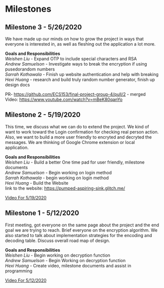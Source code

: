# Milestones
## Milestone 3 - 5/26/2020

We have made up our minds on how to grow the project in ways that everyone is interested in, as well as fleshing out the application a lot more.

**Goals and Responsibilities**  
*Weishen Liu* - Expand OTP to include special characters and RSA<br/>
*Andrew Samuelson* - Investigate ways to break the encryption if using pusedorandom numbers <br/>
*Sarrah Kothawala* - Finish up website authentication and help with breaking <br/>
*Hexi Huang* - research and build truly random number generator, finish up design docs <br/>

PR- https://github.com/ECS153/final-project-group-4/pull/2 - merged
Video: https://www.youtube.com/watch?v=mBeK80qanYo

## Milestone 2 - 5/19/2020

This time, we discuss what we can do to extend the project. We kind of want to work toward the Login confirmation for checking real person action. Also, we want to build a more user friendly to encryted and decryted the messages. We are thinking of Google Chrome extension or local application.

**Goals and Responsibilities**  
*Weishen Liu* - Build a better One time pad for user friendly, milestone documents <br/>
*Andrew Samuelson* - Begin working on login method <br/>
*Sarrah Kothawala* - begin working on login method <br/>
*Hexi Huang* - Build the Website <br/>
link to the website: https://pumped-aspiring-sink.glitch.me/

[Video For 5/19/2020](https://www.youtube.com/watch?v=OUrIGazI4BM)

## Milestone 1 - 5/12/2020

First meeting, got everyone on the same page about the project and the end goal we are trying to reach. Brief everyone on the encryption algorithm. We also started to talk about implementation strategies for the encoding and decoding table. Discuss overall road map of design.

**Goals and Responsibilities**  
*Weishen Liu* - Begin working on decryption function  
*Andrew Samuelson* - Begin Working on decryption function  
*Hexi Huang* - Create video, milestone documents and assist in programming


[Video For 5/12/2020](https://www.youtube.com/watch?v=nf5VZhvOlS0)



